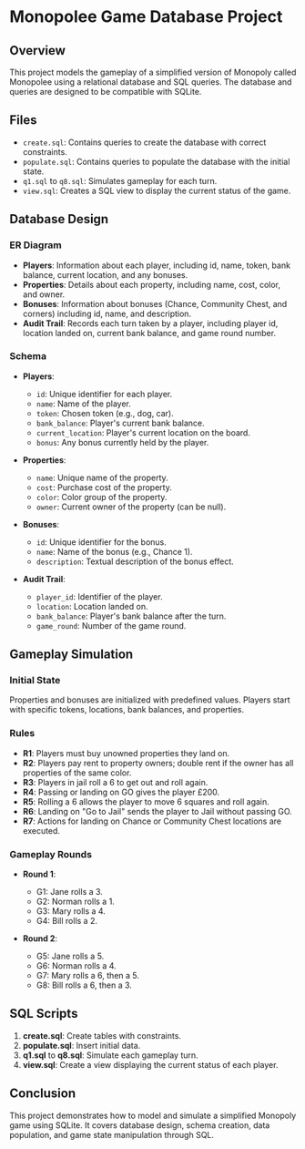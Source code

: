 # Monopolee Game Database Project

## Overview

This project models the gameplay of a simplified version of Monopoly called Monopolee using a relational database and SQL queries. The database and queries are designed to be compatible with SQLite.


## Files

- `create.sql`: Contains queries to create the database with correct constraints.
- `populate.sql`: Contains queries to populate the database with the initial state.
- `q1.sql` to `q8.sql`: Simulates gameplay for each turn.
- `view.sql`: Creates a SQL view to display the current status of the game.

## Database Design

### ER Diagram

- **Players**: Information about each player, including id, name, token, bank balance, current location, and any bonuses.
- **Properties**: Details about each property, including name, cost, color, and owner.
- **Bonuses**: Information about bonuses (Chance, Community Chest, and corners) including id, name, and description.
- **Audit Trail**: Records each turn taken by a player, including player id, location landed on, current bank balance, and game round number.

### Schema

- **Players**: 
  - `id`: Unique identifier for each player.
  - `name`: Name of the player.
  - `token`: Chosen token (e.g., dog, car).
  - `bank_balance`: Player's current bank balance.
  - `current_location`: Player's current location on the board.
  - `bonus`: Any bonus currently held by the player.

- **Properties**: 
  - `name`: Unique name of the property.
  - `cost`: Purchase cost of the property.
  - `color`: Color group of the property.
  - `owner`: Current owner of the property (can be null).

- **Bonuses**: 
  - `id`: Unique identifier for the bonus.
  - `name`: Name of the bonus (e.g., Chance 1).
  - `description`: Textual description of the bonus effect.

- **Audit Trail**: 
  - `player_id`: Identifier of the player.
  - `location`: Location landed on.
  - `bank_balance`: Player's bank balance after the turn.
  - `game_round`: Number of the game round.

## Gameplay Simulation

### Initial State

Properties and bonuses are initialized with predefined values. Players start with specific tokens, locations, bank balances, and properties.

### Rules

- **R1**: Players must buy unowned properties they land on.
- **R2**: Players pay rent to property owners; double rent if the owner has all properties of the same color.
- **R3**: Players in jail roll a 6 to get out and roll again.
- **R4**: Passing or landing on GO gives the player £200.
- **R5**: Rolling a 6 allows the player to move 6 squares and roll again.
- **R6**: Landing on "Go to Jail" sends the player to Jail without passing GO.
- **R7**: Actions for landing on Chance or Community Chest locations are executed.

### Gameplay Rounds

- **Round 1**: 
  - G1: Jane rolls a 3.
  - G2: Norman rolls a 1.
  - G3: Mary rolls a 4.
  - G4: Bill rolls a 2.

- **Round 2**: 
  - G5: Jane rolls a 5.
  - G6: Norman rolls a 4.
  - G7: Mary rolls a 6, then a 5.
  - G8: Bill rolls a 6, then a 3.

## SQL Scripts

1. **create.sql**: Create tables with constraints.
2. **populate.sql**: Insert initial data.
3. **q1.sql** to **q8.sql**: Simulate each gameplay turn.
4. **view.sql**: Create a view displaying the current status of each player.

## Conclusion

This project demonstrates how to model and simulate a simplified Monopoly game using SQLite. It covers database design, schema creation, data population, and game state manipulation through SQL.

